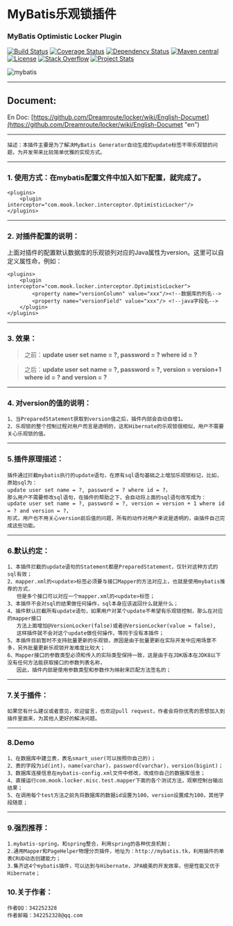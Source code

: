 # MyBatis乐观锁插件 #

### MyBatis Optimistic Locker Plugin ###

[![Build Status](https://travis-ci.org/mybatis/mybatis-3.svg?branch=master)](https://travis-ci.org/mybatis/mybatis-3)
[![Coverage Status](https://coveralls.io/repos/mybatis/mybatis-3/badge.svg?branch=master&service=github)](https://coveralls.io/github/mybatis/mybatis-3?branch=master)
[![Dependency Status](https://www.versioneye.com/user/projects/56199c04a193340f320005d3/badge.svg?style=flat)](https://www.versioneye.com/user/projects/56199c04a193340f320005d3)
[![Maven central](https://maven-badges.herokuapp.com/maven-central/org.mybatis/mybatis/badge.svg)](https://maven-badges.herokuapp.com/maven-central/org.mybatis/mybatis)
[![License](http://img.shields.io/:license-apache-brightgreen.svg)](http://www.apache.org/licenses/LICENSE-2.0.html)
[![Stack Overflow](http://img.shields.io/:stack%20overflow-mybatis-brightgreen.svg)](http://stackoverflow.com/questions/tagged/mybatis)
[![Project Stats](https://www.openhub.net/p/mybatis/widgets/project_thin_badge.gif)](https://www.openhub.net/p/mybatis)

![mybatis](http://mybatis.github.io/images/mybatis-logo.png)

----------

## Document: ##
En Doc: [https://github.com/Dreamroute/locker/wiki/English-Documet](https://github.com/Dreamroute/locker/wiki/English-Documet "en")<br />
	
----------

	描述：本插件主要是为了解决MyBatis Generator自动生成的update标签不带乐观锁的问题，为开发带来比较简单优雅的实现方式。

----------
### 1. 使用方式：在mybatis配置文件中加入如下配置，就完成了。 ###
	<plugins>
		<plugin interceptor="com.mook.locker.interceptor.OptimisticLocker"/>
	</plugins>

----------

### 2. 对插件配置的说明： ###
	
上面对插件的配置默认数据库的乐观锁列对应的Java属性为version。这里可以自定义属性命，例如：

	<plugins>
		<plugin interceptor="com.mook.locker.interceptor.OptimisticLocker">
			<property name="versionColumn" value="xxx"/><!--数据库的列名-->
			<property name="versionField" value="xxx"/> <!--java字段名-->
		</plugin>
	</plugins>

----------

### 3. 效果： ###
> 之前：**update user set name = ?, password = ?  where id = ?**

> 之后：**update user set name = ?, password = ?, version = version+1 where id = ? and version = ?**

----------


### 4. 对version的值的说明： ###
	1、当PreparedStatement获取到version值之后，插件内部会自动自增1。
	2、乐观锁的整个控制过程对用户而言是透明的，这和Hibernate的乐观锁很相似，用户不需要关心乐观锁的值。

----------
### 5.插件原理描述： ###
	插件通过拦截mybatis执行的update语句，在原有sql语句基础之上增加乐观锁标记，比如，原始sql为：
	update user set name = ?, password = ? where id = ?，
	那么用户不需要修改sql语句，在插件的帮助之下，会自动将上面的sql语句改写成为：
	update user set name = ?, password = ?, version = version + 1 where id = ? and version = ?，
	形式，用户也不用关心version前后值的问题，所有的动作对用户来说是透明的，由插件自己完成这些功能。
----------


### 6.默认约定： ###
	1、本插件拦截的update语句的Statement都是PreparedStatement，仅针对这种方式的sql有效；
	2、mapper.xml的<update>标签必须要与接口Mapper的方法对应上，也就是使用mybatis推荐的方式，
	   但是多个接口可以对应一个mapper.xml的<update>标签；
	3、本插件不会对sql的结果做任何操作，sql本身应该返回什么就是什么；
	4、插件默认拦截所有update语句，如果用户对某个update不希望有乐观锁控制，那么在对应的mapper接口
	   方法上面增加@VersionLocker(false)或者@VersionLocker(value = false),
	   这样插件就不会对这个update做任何操作，等同于没有本插件；
	5、本插件目前暂时不支持批量更新的乐观锁，原因是由于批量更新在实际开发中应用场景不多，另外批量更新乐观锁开发难度比较大；
	6、Mapper接口的参数类型必须和传入的实际类型保持一致，这是由于在JDK版本在JDK8以下没有任何方法能获取接口的参数列表名称，
	   因此，插件内部是使用参数类型和参数作为映射来匹配方法签名的；

----------


### 7.关于插件： ###
	如果您有什么建议或者意见，欢迎留言，也欢迎pull request，作者会将你优秀的思想加入到插件里面来，为其他人更好的解决问题。

----------
### 8.Demo ###
	1、在数据库中建立表，表名smart_user(可以按照你自己的)；
	2、表的字段为id(int)，name(varchar)，password(varchar)，version(bigint)；
	3、数据库连接信息在mybatis-config.xml文件中修改，改成你自己的数据库信息；
	4、直接运行com.mook.locker.misc.test.mapper下面的各个测试方法，观察控制台输出结果；
	5、在调用每个test方法之前先将数据库的数据id设置为100，version设置成为100，其他字段随意；

----------

### 9.强烈推荐： ###
	1.mybatis-spring，和spring整合，利用spring的各种优良机制；
	2.通用Mapper和PageHelper物理分页插件，地址为：http://mybatis.tk，利用插件的单表CRUD动态创建能力；
	3.集齐这4个mybatis插件，可以达到与Hibernate，JPA媲美的开发效率，但是性能又优于Hibernate；

### 10.关于作者： ###
	作者QQ：342252328
	作者邮箱：342252328@qq.com
